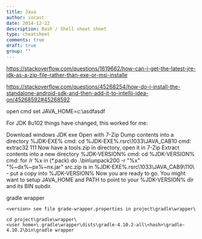 ```yaml
---
title: Java
author: iocast
date: 2014-12-22
description: Bash / Shell sheat sheet
type: cheatsheet
comments: true
draft: true
group: ""
---
```



https://stackoverflow.com/questions/1619662/how-can-i-get-the-latest-jre-jdk-as-a-zip-file-rather-than-exe-or-msi-installe





https://stackoverflow.com/questions/45268254/how-do-i-install-the-standalone-android-sdk-and-then-add-it-to-intellij-idea-on/45268592#45268592


open cmd
set JAVA_HOME=c:\asdfasdf


For JDK 8u102 things have changed, this worked for me:

Download windows JDK exe
Open with 7-Zip
Dump contents into a directory %JDK-EXE%
cmd: cd %JDK-EXE%.rsrc\1033\JAVA_CAB10
cmd: extrac32 111
Now have a tools.zip in directory, open it in 7-Zip
Extract contents into a new directory %JDK-VERSION%
cmd: cd %JDK-VERSION%
cmd: for /r %x in (*.pack) do .\bin\unpack200 -r "%x" "%~dx%~px%~nx.jar"
src.zip is in %JDK-EXE%.rsrc\1033\JAVA_CAB9\110\ - put a copy into %JDK-VERSION%
Now you are ready to go. You might want to setup JAVA_HOME and PATH to point to your %JDK-VERSION% dir and its BIN subdir.



gradle wrapper

```
<version> see file grade-wrapper.properties in project\gradle\wrapper\

cd project\gradle\wrapper\
<user home>\.gradle\wrapper\dists\gradle-4.10.2-all\<hash>\gradle-4.10.2\bin\gradle wrapper
```
